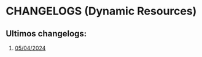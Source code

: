 # CHANGELOGS (Dynamic Resources)

## Ultimos changelogs:
1. [05/04/2024](https://github.com/dynamicresources/CHANGELOGS/releases/download/CHANGELOGS/CHANGELOG-05.04.2024.md)
